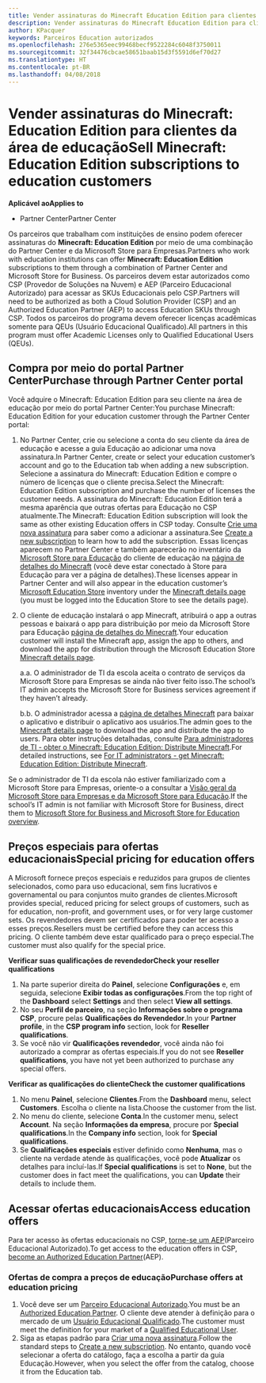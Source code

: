 ```yaml
---
title: Vender assinaturas do Minecraft Education Edition para clientes da área de educação
description: Vender assinaturas do Minecraft Education Edition para clientes da área de educação
author: KPacquer
keywords: Parceiros Education autorizados
ms.openlocfilehash: 276e5365eec99468becf9522284c6048f3750011
ms.sourcegitcommit: 32f34476cbcae58651baab15d3f5591d6ef70d27
ms.translationtype: HT
ms.contentlocale: pt-BR
ms.lasthandoff: 04/08/2018
---
```

# <a name="sell-minecraft-education-edition-subscriptions-to-education-customers"></a><span data-ttu-id="9cee5-104">Vender assinaturas do Minecraft: Education Edition para clientes da área de educação</span><span class="sxs-lookup"><span data-stu-id="9cee5-104">Sell Minecraft: Education Edition subscriptions to education customers</span></span>

**<span data-ttu-id="9cee5-105">Aplicável ao</span><span class="sxs-lookup"><span data-stu-id="9cee5-105">Applies to</span></span>**

-  <span data-ttu-id="9cee5-106">Partner Center</span><span class="sxs-lookup"><span data-stu-id="9cee5-106">Partner Center</span></span>

<span data-ttu-id="9cee5-107">Os parceiros que trabalham com instituições de ensino podem oferecer assinaturas do **Minecraft: Education Edition** por meio de uma combinação do Partner Center e da Microsoft Store para Empresas.</span><span class="sxs-lookup"><span data-stu-id="9cee5-107">Partners who work with education institutions can offer **Minecraft: Education Edition** subscriptions to them through a combination of Partner Center and Microsoft Store for Business.</span></span>  <span data-ttu-id="9cee5-108">Os parceiros devem estar autorizados como CSP (Provedor de Soluções na Nuvem) e AEP (Parceiro Educacional Autorizado) para acessar as SKUs Educacionais pelo CSP.</span><span class="sxs-lookup"><span data-stu-id="9cee5-108">Partners will need to be authorized as both a Cloud Solution Provider (CSP) and an Authorized Education Partner (AEP) to access Education SKUs through CSP.</span></span>  <span data-ttu-id="9cee5-109">Todos os parceiros do programa devem oferecer licenças acadêmicas somente para QEUs (Usuário Educacional Qualificado).</span><span class="sxs-lookup"><span data-stu-id="9cee5-109">All partners in this program must offer Academic Licenses only to Qualified Educational Users (QEUs).</span></span> 

## <a name="purchase-through-partner-center-portal"></a><span data-ttu-id="9cee5-110">Compra por meio do portal Partner Center</span><span class="sxs-lookup"><span data-stu-id="9cee5-110">Purchase through Partner Center portal</span></span> 
<span data-ttu-id="9cee5-111">Você adquire o Minecraft: Education Edition para seu cliente na área de educação por meio do portal Partner Center:</span><span class="sxs-lookup"><span data-stu-id="9cee5-111">You purchase Minecraft: Education Edition for your education customer through the Partner Center portal:</span></span> 

  1.  <span data-ttu-id="9cee5-112">No Partner Center, crie ou selecione a conta do seu cliente da área de educação e acesse a guia Educação ao adicionar uma nova assinatura.</span><span class="sxs-lookup"><span data-stu-id="9cee5-112">In Partner Center, create or select your education customer’s account and go to the Education tab when adding a new subscription.</span></span>  <span data-ttu-id="9cee5-113">Selecione a assinatura do Minecraft: Education Edition e compre o número de licenças que o cliente precisa.</span><span class="sxs-lookup"><span data-stu-id="9cee5-113">Select the Minecraft: Education Edition subscription and purchase the number of licenses the customer needs.</span></span> <span data-ttu-id="9cee5-114">A assinatura do Minecraft: Education Edition terá a mesma aparência que outras ofertas para Educação no CSP atualmente.</span><span class="sxs-lookup"><span data-stu-id="9cee5-114">The Minecraft: Education Edition subscription will look the same as other existing Education offers in CSP today.</span></span> <span data-ttu-id="9cee5-115">Consulte [Crie uma nova assinatura](create-a-new-subscription.md) para saber como a adicionar a assinatura.</span><span class="sxs-lookup"><span data-stu-id="9cee5-115">See [Create a new subscription](create-a-new-subscription.md) to learn how to add the subscription.</span></span> <span data-ttu-id="9cee5-116">Essas licenças aparecem no Partner Center e também aparecerão no inventário da [Microsoft Store para Educação](https://educationstore.microsoft.com/en-us/store) do cliente de educação na [página de detalhes do Minecraft](https://educationstore.microsoft.com/en-us/store/details/minecraft-education-edition/9nblggh4r2r6) (você deve estar conectado à Store para Educação para ver a página de detalhes).</span><span class="sxs-lookup"><span data-stu-id="9cee5-116">These licenses appear in Partner Center and will also appear in the education customer’s [Microsoft Education Store](https://educationstore.microsoft.com/en-us/store) inventory under the [Minecraft details page](https://educationstore.microsoft.com/en-us/store/details/minecraft-education-edition/9nblggh4r2r6) (you must be logged into the Education Store to see the details page).</span></span> 

  2.  <span data-ttu-id="9cee5-117">O cliente de educação instalará o app Minecraft, atribuirá o app a outras pessoas e baixará o app para distribuição por meio da Microsoft Store para Educação [página de detalhes do Minecraft](https://educationstore.microsoft.com/en-us/store/details/minecraft-education-edition/9nblggh4r2r6).</span><span class="sxs-lookup"><span data-stu-id="9cee5-117">Your education customer will install the Minecraft app, assign the app to others, and download the app for distribution through the Microsoft Education Store [Minecraft details page](https://educationstore.microsoft.com/en-us/store/details/minecraft-education-edition/9nblggh4r2r6).</span></span> 

      <span data-ttu-id="9cee5-118">a.</span><span class="sxs-lookup"><span data-stu-id="9cee5-118">a.</span></span> <span data-ttu-id="9cee5-119">O administrador de TI da escola aceita o contrato de serviços da Microsoft Store para Empresas se ainda não tiver feito isso.</span><span class="sxs-lookup"><span data-stu-id="9cee5-119">The school’s IT admin accepts the Microsoft Store for Business services agreement if they haven’t already.</span></span> 

      <span data-ttu-id="9cee5-120">b.</span><span class="sxs-lookup"><span data-stu-id="9cee5-120">b.</span></span> <span data-ttu-id="9cee5-121">O administrador acessa a [página de detalhes Minecraft](https://educationstore.microsoft.com/en-us/store/details/minecraft-education-edition/9nblggh4r2r6) para baixar o aplicativo e distribuir o aplicativo aos usuários.</span><span class="sxs-lookup"><span data-stu-id="9cee5-121">The admin goes to the [Minecraft details page](https://educationstore.microsoft.com/en-us/store/details/minecraft-education-edition/9nblggh4r2r6) to download the app and distribute the app to users.</span></span> <span data-ttu-id="9cee5-122">Para obter instruções detalhadas, consulte [Para administradores de TI - obter o Minecraft: Education Edition: Distribute Minecraft](https://docs.microsoft.com/education/windows/school-get-minecraft#distribute-minecraft).</span><span class="sxs-lookup"><span data-stu-id="9cee5-122">For detailed instructions, see [For IT administrators - get Minecraft: Education Edition: Distribute Minecraft](https://docs.microsoft.com/education/windows/school-get-minecraft#distribute-minecraft).</span></span>
    
  <span data-ttu-id="9cee5-123">Se o administrador de TI da escola não estiver familiarizado com a Microsoft Store para Empresas, oriente-o a consultar a [Visão geral da Microsoft Store para Empresas e da Microsoft Store para Educação](https://docs.microsoft.com/microsoft-store/windows-store-for-business-overview).</span><span class="sxs-lookup"><span data-stu-id="9cee5-123">If the school’s IT admin is not familiar with Microsoft Store for Business, direct them to [Microsoft Store for Business and Microsoft Store for Education overview](https://docs.microsoft.com/microsoft-store/windows-store-for-business-overview).</span></span> 

## <a name="special-pricing-for-education-offers"></a><span data-ttu-id="9cee5-124">Preços especiais para ofertas educacionais</span><span class="sxs-lookup"><span data-stu-id="9cee5-124">Special pricing for education offers</span></span>

<span data-ttu-id="9cee5-125">A Microsoft fornece preços especiais e reduzidos para grupos de clientes selecionados, como para uso educacional, sem fins lucrativos e governamental ou para conjuntos muito grandes de clientes.</span><span class="sxs-lookup"><span data-stu-id="9cee5-125">Microsoft provides special, reduced pricing for select groups of customers, such as for education, non-profit, and government uses, or for very large customer sets.</span></span> <span data-ttu-id="9cee5-126">Os revendedores devem ser certificados para poder ter acesso a esses preços.</span><span class="sxs-lookup"><span data-stu-id="9cee5-126">Resellers must be certified before they can access this pricing.</span></span> <span data-ttu-id="9cee5-127">O cliente também deve estar qualificado para o preço especial.</span><span class="sxs-lookup"><span data-stu-id="9cee5-127">The customer must also qualify for the special price.</span></span>

**<span data-ttu-id="9cee5-128">Verificar suas qualificações de revendedor</span><span class="sxs-lookup"><span data-stu-id="9cee5-128">Check your reseller qualifications</span></span>**

1.  <span data-ttu-id="9cee5-129">Na parte superior direita do **Painel**, selecione **Configurações** e, em seguida, selecione **Exibir todas as configurações**.</span><span class="sxs-lookup"><span data-stu-id="9cee5-129">From the top right of the **Dashboard** select **Settings** and then select **View all settings**.</span></span>
2.  <span data-ttu-id="9cee5-130">No seu **Perfil de parceiro**, na seção **Informações sobre o programa CSP**, procure pelas **Qualificações do Revendedor**.</span><span class="sxs-lookup"><span data-stu-id="9cee5-130">In your **Partner profile**, in the **CSP program info** section, look for **Reseller qualifications**.</span></span>
3.  <span data-ttu-id="9cee5-131">Se você não vir **Qualificações revendedor**, você ainda não foi autorizado a comprar as ofertas especiais.</span><span class="sxs-lookup"><span data-stu-id="9cee5-131">If you do not see **Reseller qualifications**, you have not yet been authorized to purchase any special offers.</span></span>

**<span data-ttu-id="9cee5-132">Verificar as qualificações do cliente</span><span class="sxs-lookup"><span data-stu-id="9cee5-132">Check the customer qualifications</span></span>**

1.  <span data-ttu-id="9cee5-133">No menu **Painel**, selecione **Clientes**.</span><span class="sxs-lookup"><span data-stu-id="9cee5-133">From the **Dashboard** menu, select **Customers**.</span></span> <span data-ttu-id="9cee5-134">Escolha o cliente na lista.</span><span class="sxs-lookup"><span data-stu-id="9cee5-134">Choose the customer from the list.</span></span>
2.  <span data-ttu-id="9cee5-135">No menu do cliente, selecione **Conta**.</span><span class="sxs-lookup"><span data-stu-id="9cee5-135">In the customer menu, select **Account**.</span></span> <span data-ttu-id="9cee5-136">Na seção **Informações da empresa**, procure por **Special qualifications**.</span><span class="sxs-lookup"><span data-stu-id="9cee5-136">In the **Company info** section, look for **Special qualifications**.</span></span>
3.  <span data-ttu-id="9cee5-137">Se **Qualificações especiais** estiver definido como **Nenhuma**, mas o cliente na verdade atende às qualificações, você pode **Atualizar** os detalhes para incluí-las.</span><span class="sxs-lookup"><span data-stu-id="9cee5-137">If **Special qualifications** is set to **None**, but the customer does in fact meet the qualifications, you can **Update** their details to include them.</span></span>

## <a name="access-education-offers"></a><span data-ttu-id="9cee5-138">Acessar ofertas educacionais</span><span class="sxs-lookup"><span data-stu-id="9cee5-138">Access education offers</span></span> 

<span data-ttu-id="9cee5-139">Para ter acesso às ofertas educacionais no CSP, [torne-se um AEP](http://go.microsoft.com/fwlink/p/?LinkId=808781)(Parceiro Educacional Autorizado).</span><span class="sxs-lookup"><span data-stu-id="9cee5-139">To get access to the education offers in CSP, [become an Authorized Education Partner](http://go.microsoft.com/fwlink/p/?LinkId=808781)(AEP).</span></span>

### <a name="purchase-offers-at-education-pricing"></a><span data-ttu-id="9cee5-140">Ofertas de compra a preços de educação</span><span class="sxs-lookup"><span data-stu-id="9cee5-140">Purchase offers at education pricing</span></span>

1. <span data-ttu-id="9cee5-141">Você deve ser um [Parceiro Educacional Autorizado](http://go.microsoft.com/fwlink/p/?LinkId=808781).</span><span class="sxs-lookup"><span data-stu-id="9cee5-141">You must be an [Authorized Education Partner](http://go.microsoft.com/fwlink/p/?LinkId=808781).</span></span>
<span data-ttu-id="9cee5-142">O cliente deve atender à definição para o mercado de um [Usuário Educacional Qualificado](http://go.microsoft.com/fwlink/p/?LinkId=808795).</span><span class="sxs-lookup"><span data-stu-id="9cee5-142">The customer must meet the definition for your market of a [Qualified Educational User](http://go.microsoft.com/fwlink/p/?LinkId=808795).</span></span>
2. <span data-ttu-id="9cee5-143">Siga as etapas padrão para [Criar uma nova assinatura](create-a-new-subscription.md).</span><span class="sxs-lookup"><span data-stu-id="9cee5-143">Follow the standard steps to [Create a new subscription](create-a-new-subscription.md).</span></span> <span data-ttu-id="9cee5-144">No entanto, quando você selecionar a oferta do catálogo, faça a escolha a partir da guia Educação.</span><span class="sxs-lookup"><span data-stu-id="9cee5-144">However, when you select the offer from the catalog, choose it from the Education tab.</span></span>






<!-- ## Purchase through Partner Center API 

To help your education customers buy and deploy Minecraft: Education Edition through the Partner Center API:
  
  1.  See [Create an order](https://msdn.microsoft.com/library/partnercenter/mt634667.aspx(d=robot)) to learn how to use the Partner Center API to buy the desired number of licenses of Minecraft: Education Edition subscription.  Be sure to use the following Offer ID:  
     
      "OfferId": "EE10CBD2-7A12-45DE-BE11-0C2C7C6EEEB1"
     
      See [Get a list of subscriptions by ID](https://msdn.microsoft.com/library/partnercenter/mt683489.aspx) to learn how to see these licenses.  Note that these will also appear in the education customer’s [Microsoft Store for Business](https://www.microsoft.com/business-store) inventory under the [Minecraft details page](https://businessstore.microsoft.com/en-us/app-detail/9NBLGGH4R2R6/0016/00000000000000000000000000000000/online) (you must be logged into Store for Business to see this page).    

  2. Direct your education customer to distribute Minecraft through the Microsoft Store for Business [Minecraft details page](https://businessstore.microsoft.com/en-us/app-detail/9NBLGGH4R2R6/0016/00000000000000000000000000000000/online). Through Microsoft Store for Business, they can install the app, assign the app to others, and download the app to distribute. (Currently, Partner Center doesn't support these tasks.) 

     a. The school’s IT admin accepts the Microsoft Store for Business services agreement if they haven’t already.
    
     b. The admin goes to the Minecraft details page to download the app and distribute the app to users. For detailed instructions, see [For IT administrators - get Minecraft: Education Edition: Distribute Minecraft](https://docs.microsoft.com/education/windows/school-get-minecraft#distribute-minecraft). 

  If the school’s IT admin is not familiar with Microsoft Store for Business, direct them to [Microsoft Store for Business overview](https://docs.microsoft.com/microsoft-store/windows-store-for-business-overview). 

-->